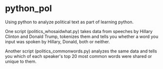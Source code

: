 # python_pol
Using python to analyze political text as part of learning python.

One script (politics_whosaidwhat.py) takes data from speeches by Hillary Clinton and Donald Trump, tokenizes them and tells you whether a word you input was spoken by Hillary, Donald, both or neither.

Another script (politics_commonwords.py) analyzes the same data and tells you which of each speaker's top 20 most common words were shared or unique to them.
